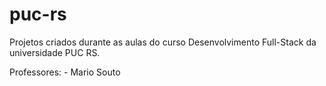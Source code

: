 # puc-rs
Projetos criados durante as aulas do curso Desenvolvimento Full-Stack da universidade PUC RS.
   
Professores:
    - Mario Souto